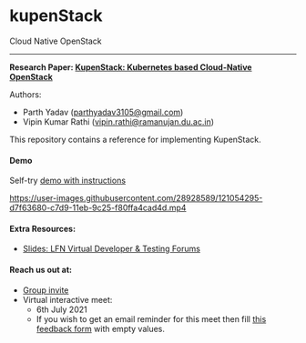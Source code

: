# kupenStack
Cloud Native OpenStack

---

**Research Paper: [KupenStack: Kubernetes based Cloud-Native OpenStack](https://arxiv.org/pdf/2106.02956.pdf)**

Authors:

* Parth Yadav (parthyadav3105@gmail.com)
* Vipin Kumar Rathi (vipin.rathi@ramanujan.du.ac.in)

This repository contains a reference for implementing KupenStack.



#### Demo

Self-try [demo with instructions](config/demo/readme.md)



https://user-images.githubusercontent.com/28928589/121054295-d7f63680-c7d9-11eb-9c25-f80ffa4cad4d.mp4





#### Extra Resources:

* [Slides: LFN Virtual Developer & Testing Forums](https://wiki.lfnetworking.org/display/LN/2021-06-08+-+Anuket%3A+Cloud-Native+Openstack)



#### Reach us out at:

* [Group invite](https://join.slack.com/t/kupenstack/shared_invite/zt-rpkca4zk-HKF1ewJifKcEvHlrdMBVrQ)
* Virtual interactive meet:
  * 6th July 2021
  * If you wish to get an email reminder for this meet then fill [this feedback form](https://docs.google.com/forms/d/e/1FAIpQLSeYlu7xUZHTK0XXveM5RdmVOWCvClSjcVxidkSTTmLXTNUsSA/viewform?usp=sf_link) with empty values.

